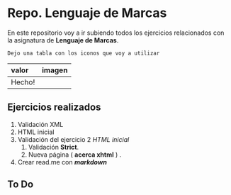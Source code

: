 # Repo. Lenguaje de Marcas

En este repositorio voy a ir subiendo todos los ejercicios relacionados con la asignatura de **Lenguaje de Marcas**.  

    Dejo una tabla con los iconos que voy a utilizar

| valor| imagen
| :------- | ----: 
| Hecho! |


Ejercicios realizados
-------------
 1. Validación XML
 2. HTML inicial
 3. Validación del ejercicio 2 *HTML inicial*
	1.  Validación **Strict**.
	2. Nueva página ( **acerca xhtml** ) .
 4. Crear read.me con ***markdown*** 

 
To Do
-------------
